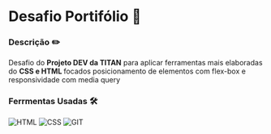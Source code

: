 

# Desafio Portifólio 📄

### Descrição ✏️
<p> Desafio do <strong>Projeto DEV da TITAN</strong> para aplicar ferramentas mais elaboradas do <strong> CSS e HTML </strong> focados posicionamento de elementos com flex-box e responsividade com media query </p>

### Ferrmentas Usadas 🛠️
![HTML](https://img.shields.io/badge/HTML5-E34F26.svg?style=for-the-badge&logo=HTML5&logoColor=white)
![CSS](https://img.shields.io/badge/CSS3-1572B6.svg?style=for-the-badge&logo=CSS3&logoColor=white)
![GIT](https://img.shields.io/badge/Git-F05032.svg?style=for-the-badge&logo=Git&logoColor=white)
